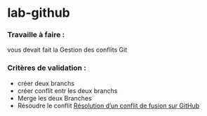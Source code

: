 # lab-github

### Travaille à faire : 
vous devait fait la Gestion des conflits Git
### Critères de validation : 
- créer deux branchs 
- créer conflit entr les deux branchs 
- Merge les deux Branches 
- Résoudre le  conflit
[Résolution d’un conflit de fusion sur GitHub](https://docs.github.com/fr/pull-requests/collaborating-with-pull-requests/addressing-merge-conflicts/resolving-a-merge-conflict-on-github)
